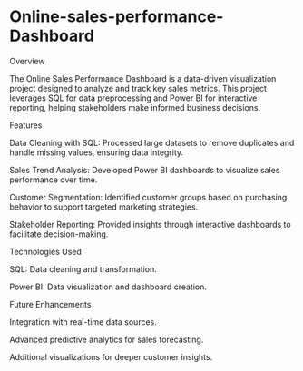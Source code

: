# Online-sales-performance-Dashboard
Overview

The Online Sales Performance Dashboard is a data-driven visualization project designed to analyze and track key sales metrics. This project leverages SQL for data preprocessing and Power BI for interactive reporting, helping stakeholders make informed business decisions.

Features

Data Cleaning with SQL: Processed large datasets to remove duplicates and handle missing values, ensuring data integrity.

Sales Trend Analysis: Developed Power BI dashboards to visualize sales performance over time.

Customer Segmentation: Identified customer groups based on purchasing behavior to support targeted marketing strategies.

Stakeholder Reporting: Provided insights through interactive dashboards to facilitate decision-making.

Technologies Used

SQL: Data cleaning and transformation.

Power BI: Data visualization and dashboard creation.

Future Enhancements

Integration with real-time data sources.

Advanced predictive analytics for sales forecasting.

Additional visualizations for deeper customer insights.

